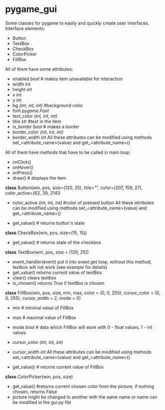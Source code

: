 # pygame_gui
Some classes for pygame to easily and quickly create user interfaces.
Interface elements:
 - Button
 - TextBox
 - CheckBox
 - ColorPicker
 - FillBox

 All of them have some attributes:
  - enabled *bool* # makes item unavailable for interaction
  - width *int*
  - height *int*
  - x *int*
  - y *int*
  - bg *(int, int, int)* #background color
  - font *pygame.Font*
  - text_color *(int, int, int)*
  - title *str* #text in the item
  - is_border *bool* # makes a border
  - border_color *(int, int, int)*
  - border_width *int*
All these attributes can be modified using methods set_<attribute_name>(value) and get_<attribute_name>()


All of them have methods that have to be called in main loop:
 - onClick()
 - onHover()
 - onPress()
 - draw() # displays the item

**class**
Button(win, pos, size=(120, 25), title="", color=(207, 159, 27), color_active=(62, 39, 214))
  - color_active *(int, int, int)* #color of pressed button
  All these attributes can be modified using methods set_<attribute_name>(value) and get_<attribute_name>()

  - get_value() # returns button's state

**class**
CheckBox(win, pos, size=(15, 15))
  - get_value() # returns state of the checkbox

**class**
TextBox(win, pos, size = (120, 25))
  - event_handler(event) put it into event.get loop, without this method, textbox will not work (see example for details)
  - get_value() returns current value of textBox
  - clear() clears textbox
  - is_chosen() returns True if textBox is chosen

**class**
FillBox(win, pos, size, min, max, color = (0, 0, 255), cursor_color = (0, 0, 255), cursor_width = 2, mode = 0)
  - min # minimal value of FillBox
  - max # maximal value of FillBox
  - mode *bool* # data which FillBox will work with  0 - float values, 1 - int values
  - cursor_color *(int, int, int)*
  - cursor_width *int*
  All these attributes can be modified using methods set_<attribute_name>(value) and get_<attribute_name>()

  - get_value() # returns current value of FillBox

**class**
ColorPicker(win, pos, size)
  - get_value() #returns current chosen color from the picture, if nothing chosen, returns False
  - picture might be changed to another with the same name or name can be modified in the gui.py file
